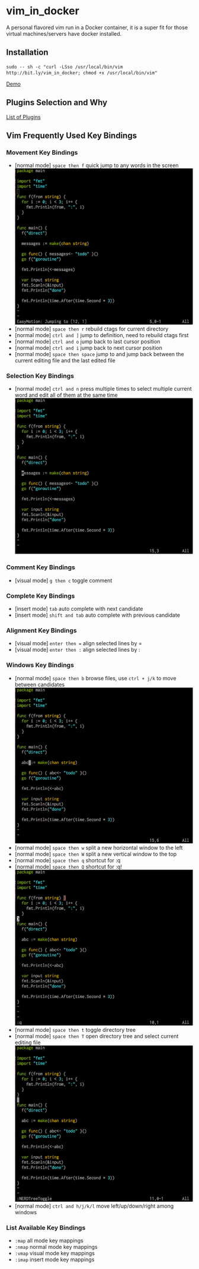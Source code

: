 # vim_in_docker

A personal flavored vim run in a Docker container, it is a super fit for those virtual machines/servers have docker installed.

## Installation

    sudo -- sh -c "curl -LSso /usr/local/bin/vim http://bit.ly/vim_in_docker; chmod +x /usr/local/bin/vim"

[Demo](demo/installation.gif)

## Plugins Selection and Why

[List of Plugins](PLUGINS.md)

## Vim Frequently Used Key Bindings

### Movement Key Bindings

- [normal mode] `space then f` quick jump to any words in the screen ![Demo](demo/easy_motion.gif)
- [normal mode] `space then r` rebuild ctags for current directory
- [normal mode] `ctrl and ]`  jump to definition, need to rebuild ctags first
- [normal mode] `ctrl and o` jump back to last cursor position
- [normal mode] `ctrl and i` jump back to next cursor position
- [normal mode] `space then space` jump to and jump back between the current editing file and the last edited file

### Selection Key Bindings

- [normal mode] `ctrl and n` press multiple times to select multiple current word and edit all of them at the same time ![Demo](demo/multi_cursor.gif)

### Comment Key Bindings

- [visual mode] `g then c` toggle comment

### Complete Key Bindings

- [insert mode] `tab` auto complete with next candidate
- [insert mode] `shift and tab` auto complete with previous candidate

### Alignment Key Bindings

- [visual mode] `enter then =` align selected lines by =
- [visual mode] `enter then :` align selected lines by :

### Windows Key Bindings

- [normal mode] `space then b` browse files, use `ctrl + j/k` to move between candidates ![Demo](demo/ctrlp.gif)
- [normal mode] `space then w` split a new horizontal window to the left
- [normal mode] `space then W` split a new vertical window to the top
- [normal mode] `space then q` shortcut for :q
- [normal mode] `space then Q` shortcut for :q!  ![Demo](demo/windowing.gif)
- [normal mode] `space then t` toggle directory tree
- [normal mode] `space then T` open directory tree and select current editing file ![Demo](demo/nerdtree.gif)
- [normal mode] `ctrl and h/j/k/l` move left/up/down/right among windows

### List Available Key Bindings

- `:map` all mode key mappings
- `:nmap` normal mode key mappings
- `:vmap` visual mode key mappings
- `:imap` insert mode key mappings

